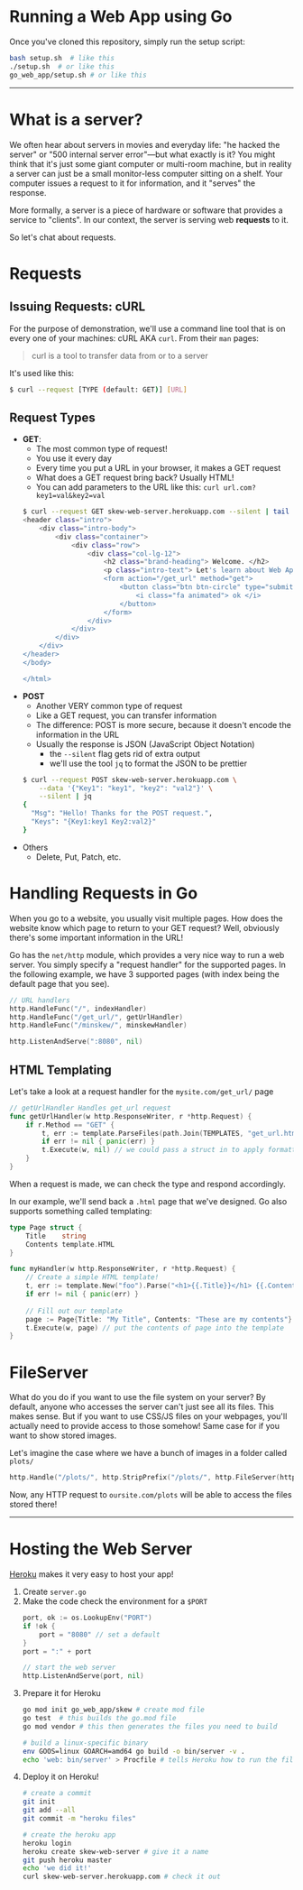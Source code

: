 # Running a Web App using Go
Once you've cloned this repository, simply run the setup script:
```bash
bash setup.sh  # like this
./setup.sh  # or like this
go_web_app/setup.sh # or like this
```

---

# What is a server?
We often hear about servers in movies and everyday life:
"he hacked the server" or "500 internal server error"—but
what exactly is it? You might think that it's just some giant
computer or multi-room machine, but in reality a server can 
just be a small monitor-less computer sitting on a shelf. Your
computer issues a request to it for information, and it
"serves" the response. 

More formally, a server is a piece of hardware or software 
that provides a service to "clients". In our context, the
server is serving web **requests** to it.

So let's chat about requests.

# Requests
## Issuing Requests: cURL
For the purpose of demonstration, we'll use a command line tool that is 
on every one of your machines: cURL AKA `curl`. From their `man` pages:

> curl  is  a  tool to transfer data from or to a server

It's used like this: 
```bash
$ curl --request [TYPE (default: GET)] [URL]
```

## Request Types
* **GET**: 
    - The most common type of request!
    - You use it every day
    - Every time you put a URL in your browser, it makes a GET request
    - What does a GET request bring back? Usually HTML!
    - You can add parameters to the URL like this: `curl url.com?key1=val&key2=val`
    ```bash
    $ curl --request GET skew-web-server.herokuapp.com --silent | tail -n 20
    <header class="intro">
        <div class="intro-body">
            <div class="container">
                <div class="row">
                    <div class="col-lg-12">
                        <h2 class="brand-heading"> Welcome. </h2>
                        <p class="intro-text"> Let's learn about Web Apps </p>
                        <form action="/get_url" method="get">
                            <button class="btn btn-circle" type="submit">
                                <i class="fa animated"> ok </i>
                            </button>
                        </form>
                    </div>
                </div>
            </div>
        </div>
    </header>
    </body>
    
    </html>
    ```
* **POST**
    - Another VERY common type of request
    - Like a GET request, you can transfer information
    - The difference: POST is more secure, because it doesn't encode the information in the URL
    - Usually the response is JSON (JavaScript Object Notation)
        - the `--silent` flag gets rid of extra output
        - we'll use the tool `jq` to format the JSON to be prettier 
    ```bash
    $ curl --request POST skew-web-server.herokuapp.com \
        --data '{"Key1": "key1", "key2": "val2"}' \
        --silent | jq
    {
      "Msg": "Hello! Thanks for the POST request.",
      "Keys": "{Key1:key1 Key2:val2}"
    }
    ```
* Others
    - Delete, Put, Patch, etc.
    
# Handling Requests in Go
When you go to a website, you usually visit multiple pages. How does the website
know which page to return to your GET request? Well, obviously there's some 
important information in the URL!

Go has the `net/http` module, which provides a very nice way to run a web server. 
You simply specify a "request handler" for the supported pages. In the following 
example, we have 3 supported pages (with index being the default page that you see).
```go
// URL handlers
http.HandleFunc("/", indexHandler)
http.HandleFunc("/get_url/", getUrlHandler)
http.HandleFunc("/minskew/", minskewHandler)

http.ListenAndServe(":8080", nil)
```

## HTML Templating
Let's take a look at a request handler for the `mysite.com/get_url/` page
```go
// getUrlHandler Handles get_url request
func getUrlHandler(w http.ResponseWriter, r *http.Request) {
	if r.Method == "GET" {
		t, err := template.ParseFiles(path.Join(TEMPLATES, "get_url.html"))
		if err != nil { panic(err) }
		t.Execute(w, nil) // we could pass a struct in to apply formatting if we wanted
	}
}
```
When a request is made, we can check the type and respond accordingly.  

In our example, we'll send back a `.html` page that we've designed. Go
also supports something called templating:
```go
type Page struct {
	Title    string
	Contents template.HTML
}

func myHandler(w http.ResponseWriter, r *http.Request) {
    // Create a simple HTML template!
    t, err := template.New("foo").Parse("<h1>{{.Title}}</h1> {{.Contents}}")
    if err != nil { panic(err) }
    
    // Fill out our template
    page := Page{Title: "My Title", Contents: "These are my contents"}
    t.Execute(w, page) // put the contents of page into the template
}
```

    
# FileServer
What do you do if you want to use the file system on your server? By default,
anyone who accesses the server can't just see all its files. This makes sense.
But if you want to use CSS/JS files on your webpages, you'll actually need to 
provide access to those somehow! Same case for if you want to show stored images.  

Let's imagine the case where we have a bunch of images in a folder called `plots/`
```go 
http.Handle("/plots/", http.StripPrefix("/plots/", http.FileServer(http.Dir("./plots"))))
```

Now, any HTTP request to `oursite.com/plots` will be able to access the files stored there!

---


# Hosting the Web Server
[Heroku](https://devcenter.heroku.com/articles/getting-started-with-go)
makes it very easy to host your app!  

1. Create `server.go`
2. Make the code check the environment for a `$PORT`
    ```go
   	port, ok := os.LookupEnv("PORT")
   	if !ok {
   		port = "8080" // set a default
   	}
   	port = ":" + port
   
   	// start the web server
   	http.ListenAndServe(port, nil)
    ```
4. Prepare it for Heroku
    ```bash
    go mod init go_web_app/skew # create mod file
    go test  # this builds the go.mod file
    go mod vendor # this then generates the files you need to build
   
    # build a linux-specific binary
    env GOOS=linux GOARCH=amd64 go build -o bin/server -v .
    echo 'web: bin/server' > Procfile # tells Heroku how to run the file
    ```
5. Deploy it on Heroku!
    ```bash
    # create a commit
    git init
    git add --all
    git commit -m "heroku files"
    
    # create the heroku app
    heroku login 
    heroku create skew-web-server # give it a name
    git push heroku master
    echo 'we did it!'
    curl skew-web-server.herokuapp.com # check it out
    ```
